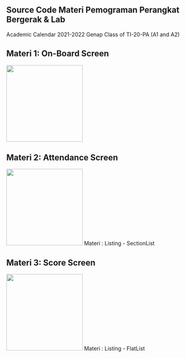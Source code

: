 ## Source Code Materi Pemograman Perangkat Bergerak & Lab

Academic Calendar 2021-2022 Genap
Class of TI-20-PA (A1 and A2)

## Materi 1: On-Board Screen
<img src="https://github.com/FebryFairuz/Pem-Perangkat-Bergerak-2022-2023-Genap/blob/master/PROJECT/assets/Portal-IBIK.png" width="200" />

## Materi 2: Attendance Screen
<img src="https://github.com/FebryFairuz/Pem-Perangkat-Bergerak-2022-2023-Genap/blob/master/PROJECT/assets/Attd-Screen.png" width="200" />
Materi : Listing - SectionList


## Materi 3: Score Screen
<img src="https://github.com/FebryFairuz/Pem-Perangkat-Bergerak-2022-2023-Genap/blob/master/PROJECT/assets/Score-Screen.png" width="200" />
Materi : Listing - FlatList